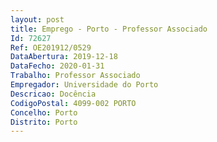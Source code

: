 ```yaml
--- 
layout: post
title: Emprego - Porto - Professor Associado
Id: 72627
Ref: OE201912/0529
DataAbertura: 2019-12-18
DataFecho: 2020-01-31
Trabalho: Professor Associado
Empregador: Universidade do Porto
Descricao: Docência
CodigoPostal: 4099-002 PORTO
Concelho: Porto
Distrito: Porto
--- 
```

